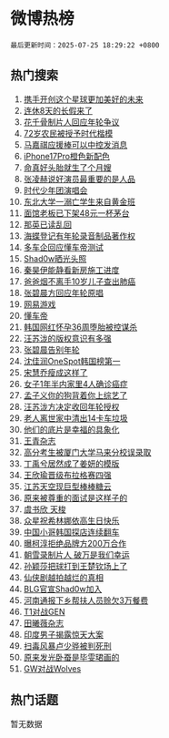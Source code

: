 # 微博热榜

`最后更新时间：2025-07-25 18:29:22 +0800`

## 热门搜索

1. [携手开创这个星球更加美好的未来](https://m.weibo.cn/search?containerid=100103type%3D1%26t%3D10%26q%3D%23%E6%90%BA%E6%89%8B%E5%BC%80%E5%88%9B%E8%BF%99%E4%B8%AA%E6%98%9F%E7%90%83%E6%9B%B4%E5%8A%A0%E7%BE%8E%E5%A5%BD%E7%9A%84%E6%9C%AA%E6%9D%A5%23&stream_entry_id=51&isnewpage=1&extparam=seat%3D1%26pos%3D0%26stream_entry_id%3D51%26c_type%3D51%26filter_type%3Drealtimehot%26cate%3D10103%26q%3D%2523%25E6%2590%25BA%25E6%2589%258B%25E5%25BC%2580%25E5%2588%259B%25E8%25BF%2599%25E4%25B8%25AA%25E6%2598%259F%25E7%2590%2583%25E6%259B%25B4%25E5%258A%25A0%25E7%25BE%258E%25E5%25A5%25BD%25E7%259A%2584%25E6%259C%25AA%25E6%259D%25A5%2523%26dgr%3D0%26display_time%3D1753439361%26pre_seqid%3D17534393611490055051)
1. [连休8天的长假来了](https://m.weibo.cn/search?containerid=100103type%3D1%26t%3D10%26q%3D%23%E8%BF%9E%E4%BC%918%E5%A4%A9%E7%9A%84%E9%95%BF%E5%81%87%E6%9D%A5%E4%BA%86%23&stream_entry_id=31&isnewpage=1&extparam=seat%3D1%26filter_type%3Drealtimehot%26c_type%3D31%26cate%3D5001%26realpos%3D1%26lcate%3D5001%26stream_entry_id%3D31%26pos%3D0%26flag%3D2%26band_rank%3D1%26q%3D%2523%25E8%25BF%259E%25E4%25BC%25918%25E5%25A4%25A9%25E7%259A%2584%25E9%2595%25BF%25E5%2581%2587%25E6%259D%25A5%25E4%25BA%2586%2523%26dgr%3D0%26display_time%3D1753439361%26pre_seqid%3D17534393611490055051)
1. [花千骨制片人回应年轮争议](https://m.weibo.cn/search?containerid=100103type%3D1%26t%3D10%26q%3D%23%E8%8A%B1%E5%8D%83%E9%AA%A8%E5%88%B6%E7%89%87%E4%BA%BA%E5%9B%9E%E5%BA%94%E5%B9%B4%E8%BD%AE%E4%BA%89%E8%AE%AE%23&stream_entry_id=31&isnewpage=1&extparam=seat%3D1%26filter_type%3Drealtimehot%26c_type%3D31%26cate%3D5001%26realpos%3D2%26lcate%3D5001%26stream_entry_id%3D31%26pos%3D1%26flag%3D1%26band_rank%3D2%26q%3D%2523%25E8%258A%25B1%25E5%258D%2583%25E9%25AA%25A8%25E5%2588%25B6%25E7%2589%2587%25E4%25BA%25BA%25E5%259B%259E%25E5%25BA%2594%25E5%25B9%25B4%25E8%25BD%25AE%25E4%25BA%2589%25E8%25AE%25AE%2523%26dgr%3D0%26display_time%3D1753439361%26pre_seqid%3D17534393611490055051)
1. [72岁农民被授予时代楷模](https://m.weibo.cn/search?containerid=100103type%3D1%26t%3D10%26q%3D%2372%E5%B2%81%E5%86%9C%E6%B0%91%E8%A2%AB%E6%8E%88%E4%BA%88%E6%97%B6%E4%BB%A3%E6%A5%B7%E6%A8%A1%23&stream_entry_id=31&isnewpage=1&extparam=seat%3D1%26filter_type%3Drealtimehot%26c_type%3D31%26cate%3D5001%26realpos%3D3%26lcate%3D5001%26stream_entry_id%3D31%26pos%3D2%26flag%3D0%26band_rank%3D3%26q%3D%252372%25E5%25B2%2581%25E5%2586%259C%25E6%25B0%2591%25E8%25A2%25AB%25E6%258E%2588%25E4%25BA%2588%25E6%2597%25B6%25E4%25BB%25A3%25E6%25A5%25B7%25E6%25A8%25A1%2523%26dgr%3D0%26display_time%3D1753439361%26pre_seqid%3D17534393611490055051)
1. [马嘉祺应援棒可以中控发消息](https://m.weibo.cn/search?containerid=100103type%3D1%26t%3D10%26q%3D%23%E9%A9%AC%E5%98%89%E7%A5%BA%E5%BA%94%E6%8F%B4%E6%A3%92%E5%8F%AF%E4%BB%A5%E4%B8%AD%E6%8E%A7%E5%8F%91%E6%B6%88%E6%81%AF%23&stream_entry_id=31&isnewpage=1&extparam=seat%3D1%26filter_type%3Drealtimehot%26c_type%3D31%26cate%3D5001%26realpos%3D4%26lcate%3D5001%26stream_entry_id%3D31%26pos%3D3%26flag%3D1%26band_rank%3D4%26q%3D%2523%25E9%25A9%25AC%25E5%2598%2589%25E7%25A5%25BA%25E5%25BA%2594%25E6%258F%25B4%25E6%25A3%2592%25E5%258F%25AF%25E4%25BB%25A5%25E4%25B8%25AD%25E6%258E%25A7%25E5%258F%2591%25E6%25B6%2588%25E6%2581%25AF%2523%26dgr%3D0%26display_time%3D1753439361%26pre_seqid%3D17534393611490055051)
1. [iPhone17Pro橙色新配色](https://m.weibo.cn/search?containerid=100103type%3D1%26t%3D10%26q%3D%23iPhone17Pro%E6%A9%99%E8%89%B2%E6%96%B0%E9%85%8D%E8%89%B2%23&stream_entry_id=31&isnewpage=1&extparam=seat%3D1%26filter_type%3Drealtimehot%26c_type%3D31%26cate%3D5001%26realpos%3D5%26lcate%3D5001%26stream_entry_id%3D31%26pos%3D4%26flag%3D1%26band_rank%3D5%26q%3D%2523iPhone17Pro%25E6%25A9%2599%25E8%2589%25B2%25E6%2596%25B0%25E9%2585%258D%25E8%2589%25B2%2523%26dgr%3D0%26display_time%3D1753439361%26pre_seqid%3D17534393611490055051)
1. [命真好头胎就生了个月嫂](https://m.weibo.cn/search?containerid=100103type%3D1%26t%3D10%26q%3D%E5%91%BD%E7%9C%9F%E5%A5%BD%E5%A4%B4%E8%83%8E%E5%B0%B1%E7%94%9F%E4%BA%86%E4%B8%AA%E6%9C%88%E5%AB%82&stream_entry_id=31&isnewpage=1&extparam=seat%3D1%26filter_type%3Drealtimehot%26c_type%3D31%26cate%3D5001%26realpos%3D6%26lcate%3D5001%26stream_entry_id%3D31%26pos%3D5%26flag%3D0%26band_rank%3D6%26q%3D%25E5%2591%25BD%25E7%259C%259F%25E5%25A5%25BD%25E5%25A4%25B4%25E8%2583%258E%25E5%25B0%25B1%25E7%2594%259F%25E4%25BA%2586%25E4%25B8%25AA%25E6%259C%2588%25E5%25AB%2582%26dgr%3D0%26display_time%3D1753439361%26pre_seqid%3D17534393611490055051)
1. [张凌赫说好演员最重要的是人品](https://m.weibo.cn/search?containerid=100103type%3D1%26t%3D10%26q%3D%23%E5%BC%A0%E5%87%8C%E8%B5%AB%E8%AF%B4%E5%A5%BD%E6%BC%94%E5%91%98%E6%9C%80%E9%87%8D%E8%A6%81%E7%9A%84%E6%98%AF%E4%BA%BA%E5%93%81%23&stream_entry_id=31&isnewpage=1&extparam=seat%3D1%26filter_type%3Drealtimehot%26c_type%3D31%26cate%3D5001%26realpos%3D7%26lcate%3D5001%26stream_entry_id%3D31%26pos%3D6%26flag%3D1%26band_rank%3D7%26q%3D%2523%25E5%25BC%25A0%25E5%2587%258C%25E8%25B5%25AB%25E8%25AF%25B4%25E5%25A5%25BD%25E6%25BC%2594%25E5%2591%2598%25E6%259C%2580%25E9%2587%258D%25E8%25A6%2581%25E7%259A%2584%25E6%2598%25AF%25E4%25BA%25BA%25E5%2593%2581%2523%26dgr%3D0%26display_time%3D1753439361%26pre_seqid%3D17534393611490055051)
1. [时代少年团演唱会](https://m.weibo.cn/search?containerid=100103type%3D1%26t%3D10%26q%3D%E6%97%B6%E4%BB%A3%E5%B0%91%E5%B9%B4%E5%9B%A2%E6%BC%94%E5%94%B1%E4%BC%9A&stream_entry_id=31&isnewpage=1&extparam=seat%3D1%26filter_type%3Drealtimehot%26c_type%3D31%26cate%3D5001%26realpos%3D8%26lcate%3D5001%26stream_entry_id%3D31%26pos%3D7%26flag%3D1%26band_rank%3D8%26q%3D%25E6%2597%25B6%25E4%25BB%25A3%25E5%25B0%2591%25E5%25B9%25B4%25E5%259B%25A2%25E6%25BC%2594%25E5%2594%25B1%25E4%25BC%259A%26dgr%3D0%26display_time%3D1753439361%26pre_seqid%3D17534393611490055051)
1. [东北大学一溺亡学生来自黄金班](https://m.weibo.cn/search?containerid=100103type%3D1%26t%3D10%26q%3D%23%E4%B8%9C%E5%8C%97%E5%A4%A7%E5%AD%A6%E4%B8%80%E6%BA%BA%E4%BA%A1%E5%AD%A6%E7%94%9F%E6%9D%A5%E8%87%AA%E9%BB%84%E9%87%91%E7%8F%AD%23&stream_entry_id=31&isnewpage=1&extparam=seat%3D1%26filter_type%3Drealtimehot%26c_type%3D31%26cate%3D5001%26realpos%3D9%26lcate%3D5001%26stream_entry_id%3D31%26pos%3D8%26flag%3D0%26band_rank%3D9%26q%3D%2523%25E4%25B8%259C%25E5%258C%2597%25E5%25A4%25A7%25E5%25AD%25A6%25E4%25B8%2580%25E6%25BA%25BA%25E4%25BA%25A1%25E5%25AD%25A6%25E7%2594%259F%25E6%259D%25A5%25E8%2587%25AA%25E9%25BB%2584%25E9%2587%2591%25E7%258F%25AD%2523%26dgr%3D0%26display_time%3D1753439361%26pre_seqid%3D17534393611490055051)
1. [面馆老板已下架48元一杯茅台](https://m.weibo.cn/search?containerid=100103type%3D1%26t%3D10%26q%3D%23%E9%9D%A2%E9%A6%86%E8%80%81%E6%9D%BF%E5%B7%B2%E4%B8%8B%E6%9E%B648%E5%85%83%E4%B8%80%E6%9D%AF%E8%8C%85%E5%8F%B0%23&stream_entry_id=31&isnewpage=1&extparam=seat%3D1%26filter_type%3Drealtimehot%26c_type%3D31%26cate%3D5001%26realpos%3D10%26lcate%3D5001%26stream_entry_id%3D31%26pos%3D9%26flag%3D0%26band_rank%3D10%26q%3D%2523%25E9%259D%25A2%25E9%25A6%2586%25E8%2580%2581%25E6%259D%25BF%25E5%25B7%25B2%25E4%25B8%258B%25E6%259E%25B648%25E5%2585%2583%25E4%25B8%2580%25E6%259D%25AF%25E8%258C%2585%25E5%258F%25B0%2523%26dgr%3D0%26display_time%3D1753439361%26pre_seqid%3D17534393611490055051)
1. [那英已读乱回](https://m.weibo.cn/search?containerid=100103type%3D1%26t%3D10%26q%3D%E9%82%A3%E8%8B%B1%E5%B7%B2%E8%AF%BB%E4%B9%B1%E5%9B%9E&stream_entry_id=31&isnewpage=1&extparam=seat%3D1%26filter_type%3Drealtimehot%26c_type%3D31%26cate%3D5001%26realpos%3D11%26lcate%3D5001%26stream_entry_id%3D31%26pos%3D10%26flag%3D1%26band_rank%3D11%26q%3D%25E9%2582%25A3%25E8%258B%25B1%25E5%25B7%25B2%25E8%25AF%25BB%25E4%25B9%25B1%25E5%259B%259E%26dgr%3D0%26display_time%3D1753439361%26pre_seqid%3D17534393611490055051)
1. [海蝶登记有年轮录音制品著作权](https://m.weibo.cn/search?containerid=100103type%3D1%26t%3D10%26q%3D%23%E6%B5%B7%E8%9D%B6%E7%99%BB%E8%AE%B0%E6%9C%89%E5%B9%B4%E8%BD%AE%E5%BD%95%E9%9F%B3%E5%88%B6%E5%93%81%E8%91%97%E4%BD%9C%E6%9D%83%23&stream_entry_id=31&isnewpage=1&extparam=seat%3D1%26filter_type%3Drealtimehot%26c_type%3D31%26cate%3D5001%26realpos%3D12%26lcate%3D5001%26stream_entry_id%3D31%26pos%3D11%26flag%3D0%26band_rank%3D12%26q%3D%2523%25E6%25B5%25B7%25E8%259D%25B6%25E7%2599%25BB%25E8%25AE%25B0%25E6%259C%2589%25E5%25B9%25B4%25E8%25BD%25AE%25E5%25BD%2595%25E9%259F%25B3%25E5%2588%25B6%25E5%2593%2581%25E8%2591%2597%25E4%25BD%259C%25E6%259D%2583%2523%26dgr%3D0%26display_time%3D1753439361%26pre_seqid%3D17534393611490055051)
1. [多车企回应懂车帝测试](https://m.weibo.cn/search?containerid=100103type%3D1%26t%3D10%26q%3D%23%E5%A4%9A%E8%BD%A6%E4%BC%81%E5%9B%9E%E5%BA%94%E6%87%82%E8%BD%A6%E5%B8%9D%E6%B5%8B%E8%AF%95%23&stream_entry_id=31&isnewpage=1&extparam=seat%3D1%26filter_type%3Drealtimehot%26c_type%3D31%26cate%3D5001%26realpos%3D13%26lcate%3D5001%26stream_entry_id%3D31%26pos%3D12%26flag%3D1%26band_rank%3D13%26q%3D%2523%25E5%25A4%259A%25E8%25BD%25A6%25E4%25BC%2581%25E5%259B%259E%25E5%25BA%2594%25E6%2587%2582%25E8%25BD%25A6%25E5%25B8%259D%25E6%25B5%258B%25E8%25AF%2595%2523%26dgr%3D0%26display_time%3D1753439361%26pre_seqid%3D17534393611490055051)
1. [Shad0w晒光头照](https://m.weibo.cn/search?containerid=100103type%3D1%26t%3D10%26q%3D%23Shad0w%E6%99%92%E5%85%89%E5%A4%B4%E7%85%A7%23&stream_entry_id=31&isnewpage=1&extparam=seat%3D1%26filter_type%3Drealtimehot%26c_type%3D31%26cate%3D5001%26realpos%3D14%26lcate%3D5001%26stream_entry_id%3D31%26pos%3D13%26flag%3D1%26band_rank%3D14%26q%3D%2523Shad0w%25E6%2599%2592%25E5%2585%2589%25E5%25A4%25B4%25E7%2585%25A7%2523%26dgr%3D0%26display_time%3D1753439361%26pre_seqid%3D17534393611490055051)
1. [秦昊伊能静看新房施工进度](https://m.weibo.cn/search?containerid=100103type%3D1%26t%3D10%26q%3D%23%E7%A7%A6%E6%98%8A%E4%BC%8A%E8%83%BD%E9%9D%99%E7%9C%8B%E6%96%B0%E6%88%BF%E6%96%BD%E5%B7%A5%E8%BF%9B%E5%BA%A6%23&stream_entry_id=31&isnewpage=1&extparam=seat%3D1%26filter_type%3Drealtimehot%26c_type%3D31%26cate%3D5001%26realpos%3D15%26lcate%3D5001%26stream_entry_id%3D31%26pos%3D14%26flag%3D1%26band_rank%3D15%26q%3D%2523%25E7%25A7%25A6%25E6%2598%258A%25E4%25BC%258A%25E8%2583%25BD%25E9%259D%2599%25E7%259C%258B%25E6%2596%25B0%25E6%2588%25BF%25E6%2596%25BD%25E5%25B7%25A5%25E8%25BF%259B%25E5%25BA%25A6%2523%26dgr%3D0%26display_time%3D1753439361%26pre_seqid%3D17534393611490055051)
1. [爸爸烟不离手10岁儿子查出肺癌](https://m.weibo.cn/search?containerid=100103type%3D1%26t%3D10%26q%3D%23%E7%88%B8%E7%88%B8%E7%83%9F%E4%B8%8D%E7%A6%BB%E6%89%8B10%E5%B2%81%E5%84%BF%E5%AD%90%E6%9F%A5%E5%87%BA%E8%82%BA%E7%99%8C%23&stream_entry_id=31&isnewpage=1&extparam=seat%3D1%26filter_type%3Drealtimehot%26c_type%3D31%26cate%3D5001%26realpos%3D16%26lcate%3D5001%26stream_entry_id%3D31%26pos%3D15%26flag%3D0%26band_rank%3D16%26q%3D%2523%25E7%2588%25B8%25E7%2588%25B8%25E7%2583%259F%25E4%25B8%258D%25E7%25A6%25BB%25E6%2589%258B10%25E5%25B2%2581%25E5%2584%25BF%25E5%25AD%2590%25E6%259F%25A5%25E5%2587%25BA%25E8%2582%25BA%25E7%2599%258C%2523%26dgr%3D0%26display_time%3D1753439361%26pre_seqid%3D17534393611490055051)
1. [张碧晨方回应年轮原唱](https://m.weibo.cn/search?containerid=100103type%3D1%26t%3D10%26q%3D%23%E5%BC%A0%E7%A2%A7%E6%99%A8%E6%96%B9%E5%9B%9E%E5%BA%94%E5%B9%B4%E8%BD%AE%E5%8E%9F%E5%94%B1%23&stream_entry_id=31&isnewpage=1&extparam=seat%3D1%26filter_type%3Drealtimehot%26c_type%3D31%26cate%3D5001%26realpos%3D17%26lcate%3D5001%26stream_entry_id%3D31%26pos%3D16%26flag%3D0%26band_rank%3D17%26q%3D%2523%25E5%25BC%25A0%25E7%25A2%25A7%25E6%2599%25A8%25E6%2596%25B9%25E5%259B%259E%25E5%25BA%2594%25E5%25B9%25B4%25E8%25BD%25AE%25E5%258E%259F%25E5%2594%25B1%2523%26dgr%3D0%26display_time%3D1753439361%26pre_seqid%3D17534393611490055051)
1. [网易游戏](https://m.weibo.cn/search?containerid=100103type%3D1%26t%3D10%26q%3D%E7%BD%91%E6%98%93%E6%B8%B8%E6%88%8F&stream_entry_id=31&isnewpage=1&extparam=seat%3D1%26filter_type%3Drealtimehot%26c_type%3D31%26cate%3D5001%26realpos%3D18%26lcate%3D5001%26stream_entry_id%3D31%26pos%3D17%26flag%3D1%26band_rank%3D18%26q%3D%25E7%25BD%2591%25E6%2598%2593%25E6%25B8%25B8%25E6%2588%258F%26dgr%3D0%26display_time%3D1753439361%26pre_seqid%3D17534393611490055051)
1. [懂车帝](https://m.weibo.cn/search?containerid=100103type%3D1%26t%3D10%26q%3D%E6%87%82%E8%BD%A6%E5%B8%9D&stream_entry_id=31&isnewpage=1&extparam=seat%3D1%26filter_type%3Drealtimehot%26c_type%3D31%26cate%3D5001%26realpos%3D19%26lcate%3D5001%26stream_entry_id%3D31%26pos%3D18%26flag%3D1%26band_rank%3D19%26q%3D%25E6%2587%2582%25E8%25BD%25A6%25E5%25B8%259D%26dgr%3D0%26display_time%3D1753439361%26pre_seqid%3D17534393611490055051)
1. [韩国网红怀孕36周堕胎被控谋杀](https://m.weibo.cn/search?containerid=100103type%3D1%26t%3D10%26q%3D%23%E9%9F%A9%E5%9B%BD%E7%BD%91%E7%BA%A2%E6%80%80%E5%AD%9536%E5%91%A8%E5%A0%95%E8%83%8E%E8%A2%AB%E6%8E%A7%E8%B0%8B%E6%9D%80%23&stream_entry_id=31&isnewpage=1&extparam=seat%3D1%26filter_type%3Drealtimehot%26c_type%3D31%26cate%3D5001%26realpos%3D20%26lcate%3D5001%26stream_entry_id%3D31%26pos%3D19%26flag%3D0%26band_rank%3D20%26q%3D%2523%25E9%259F%25A9%25E5%259B%25BD%25E7%25BD%2591%25E7%25BA%25A2%25E6%2580%2580%25E5%25AD%259536%25E5%2591%25A8%25E5%25A0%2595%25E8%2583%258E%25E8%25A2%25AB%25E6%258E%25A7%25E8%25B0%258B%25E6%259D%2580%2523%26dgr%3D0%26display_time%3D1753439361%26pre_seqid%3D17534393611490055051)
1. [汪苏泷的版权意识有多强](https://m.weibo.cn/search?containerid=100103type%3D1%26t%3D10%26q%3D%E6%B1%AA%E8%8B%8F%E6%B3%B7%E7%9A%84%E7%89%88%E6%9D%83%E6%84%8F%E8%AF%86%E6%9C%89%E5%A4%9A%E5%BC%BA&stream_entry_id=31&isnewpage=1&extparam=seat%3D1%26filter_type%3Drealtimehot%26c_type%3D31%26cate%3D5001%26realpos%3D21%26lcate%3D5001%26stream_entry_id%3D31%26pos%3D20%26flag%3D0%26band_rank%3D21%26q%3D%25E6%25B1%25AA%25E8%258B%258F%25E6%25B3%25B7%25E7%259A%2584%25E7%2589%2588%25E6%259D%2583%25E6%2584%258F%25E8%25AF%2586%25E6%259C%2589%25E5%25A4%259A%25E5%25BC%25BA%26dgr%3D0%26display_time%3D1753439361%26pre_seqid%3D17534393611490055051)
1. [张碧晨告别年轮](https://m.weibo.cn/search?containerid=100103type%3D1%26t%3D10%26q%3D%E5%BC%A0%E7%A2%A7%E6%99%A8%E5%91%8A%E5%88%AB%E5%B9%B4%E8%BD%AE&stream_entry_id=31&isnewpage=1&extparam=seat%3D1%26filter_type%3Drealtimehot%26c_type%3D31%26cate%3D5001%26realpos%3D22%26lcate%3D5001%26stream_entry_id%3D31%26pos%3D21%26flag%3D2%26band_rank%3D22%26q%3D%25E5%25BC%25A0%25E7%25A2%25A7%25E6%2599%25A8%25E5%2591%258A%25E5%2588%25AB%25E5%25B9%25B4%25E8%25BD%25AE%26dgr%3D0%26display_time%3D1753439361%26pre_seqid%3D17534393611490055051)
1. [沈佳润OneSpot韩国榜第一](https://m.weibo.cn/search?containerid=100103type%3D1%26t%3D10%26q%3D%23%E6%B2%88%E4%BD%B3%E6%B6%A6OneSpot%E9%9F%A9%E5%9B%BD%E6%A6%9C%E7%AC%AC%E4%B8%80%23&stream_entry_id=31&isnewpage=1&extparam=seat%3D1%26filter_type%3Drealtimehot%26c_type%3D31%26cate%3D5001%26realpos%3D23%26lcate%3D5001%26stream_entry_id%3D31%26pos%3D22%26flag%3D0%26band_rank%3D23%26q%3D%2523%25E6%25B2%2588%25E4%25BD%25B3%25E6%25B6%25A6OneSpot%25E9%259F%25A9%25E5%259B%25BD%25E6%25A6%259C%25E7%25AC%25AC%25E4%25B8%2580%2523%26dgr%3D0%26display_time%3D1753439361%26pre_seqid%3D17534393611490055051)
1. [宋慧乔瘦成这样了](https://m.weibo.cn/search?containerid=100103type%3D1%26t%3D10%26q%3D%E5%AE%8B%E6%85%A7%E4%B9%94%E7%98%A6%E6%88%90%E8%BF%99%E6%A0%B7%E4%BA%86&stream_entry_id=31&isnewpage=1&extparam=seat%3D1%26filter_type%3Drealtimehot%26c_type%3D31%26cate%3D5001%26realpos%3D24%26lcate%3D5001%26stream_entry_id%3D31%26pos%3D23%26flag%3D2%26band_rank%3D24%26q%3D%25E5%25AE%258B%25E6%2585%25A7%25E4%25B9%2594%25E7%2598%25A6%25E6%2588%2590%25E8%25BF%2599%25E6%25A0%25B7%25E4%25BA%2586%26dgr%3D0%26display_time%3D1753439361%26pre_seqid%3D17534393611490055051)
1. [女子1年半内家里4人确诊癌症](https://m.weibo.cn/search?containerid=100103type%3D1%26t%3D10%26q%3D%23%E5%A5%B3%E5%AD%901%E5%B9%B4%E5%8D%8A%E5%86%85%E5%AE%B6%E9%87%8C4%E4%BA%BA%E7%A1%AE%E8%AF%8A%E7%99%8C%E7%97%87%23&stream_entry_id=31&isnewpage=1&extparam=seat%3D1%26filter_type%3Drealtimehot%26c_type%3D31%26cate%3D5001%26realpos%3D25%26lcate%3D5001%26stream_entry_id%3D31%26pos%3D24%26flag%3D0%26band_rank%3D25%26q%3D%2523%25E5%25A5%25B3%25E5%25AD%25901%25E5%25B9%25B4%25E5%258D%258A%25E5%2586%2585%25E5%25AE%25B6%25E9%2587%258C4%25E4%25BA%25BA%25E7%25A1%25AE%25E8%25AF%258A%25E7%2599%258C%25E7%2597%2587%2523%26dgr%3D0%26display_time%3D1753439361%26pre_seqid%3D17534393611490055051)
1. [孟子义你的狗背着你上综艺了](https://m.weibo.cn/search?containerid=100103type%3D1%26t%3D10%26q%3D%E5%AD%9F%E5%AD%90%E4%B9%89%E4%BD%A0%E7%9A%84%E7%8B%97%E8%83%8C%E7%9D%80%E4%BD%A0%E4%B8%8A%E7%BB%BC%E8%89%BA%E4%BA%86&stream_entry_id=31&isnewpage=1&extparam=seat%3D1%26filter_type%3Drealtimehot%26c_type%3D31%26cate%3D5001%26realpos%3D26%26lcate%3D5001%26stream_entry_id%3D31%26pos%3D25%26flag%3D0%26band_rank%3D26%26q%3D%25E5%25AD%259F%25E5%25AD%2590%25E4%25B9%2589%25E4%25BD%25A0%25E7%259A%2584%25E7%258B%2597%25E8%2583%258C%25E7%259D%2580%25E4%25BD%25A0%25E4%25B8%258A%25E7%25BB%25BC%25E8%2589%25BA%25E4%25BA%2586%26dgr%3D0%26display_time%3D1753439361%26pre_seqid%3D17534393611490055051)
1. [汪苏泷方决定收回年轮授权](https://m.weibo.cn/search?containerid=100103type%3D1%26t%3D10%26q%3D%23%E6%B1%AA%E8%8B%8F%E6%B3%B7%E6%96%B9%E5%86%B3%E5%AE%9A%E6%94%B6%E5%9B%9E%E5%B9%B4%E8%BD%AE%E6%8E%88%E6%9D%83%23&stream_entry_id=31&isnewpage=1&extparam=seat%3D1%26filter_type%3Drealtimehot%26c_type%3D31%26cate%3D5001%26realpos%3D27%26lcate%3D5001%26stream_entry_id%3D31%26pos%3D26%26flag%3D0%26band_rank%3D27%26q%3D%2523%25E6%25B1%25AA%25E8%258B%258F%25E6%25B3%25B7%25E6%2596%25B9%25E5%2586%25B3%25E5%25AE%259A%25E6%2594%25B6%25E5%259B%259E%25E5%25B9%25B4%25E8%25BD%25AE%25E6%258E%2588%25E6%259D%2583%2523%26dgr%3D0%26display_time%3D1753439361%26pre_seqid%3D17534393611490055051)
1. [老人离世家中清出14卡车垃圾](https://m.weibo.cn/search?containerid=100103type%3D1%26t%3D10%26q%3D%23%E8%80%81%E4%BA%BA%E7%A6%BB%E4%B8%96%E5%AE%B6%E4%B8%AD%E6%B8%85%E5%87%BA14%E5%8D%A1%E8%BD%A6%E5%9E%83%E5%9C%BE%23&stream_entry_id=31&isnewpage=1&extparam=seat%3D1%26filter_type%3Drealtimehot%26c_type%3D31%26cate%3D5001%26realpos%3D28%26lcate%3D5001%26stream_entry_id%3D31%26pos%3D27%26flag%3D1%26band_rank%3D28%26q%3D%2523%25E8%2580%2581%25E4%25BA%25BA%25E7%25A6%25BB%25E4%25B8%2596%25E5%25AE%25B6%25E4%25B8%25AD%25E6%25B8%2585%25E5%2587%25BA14%25E5%258D%25A1%25E8%25BD%25A6%25E5%259E%2583%25E5%259C%25BE%2523%26dgr%3D0%26display_time%3D1753439361%26pre_seqid%3D17534393611490055051)
1. [他们的底片是幸福的具象化](https://m.weibo.cn/search?containerid=100103type%3D1%26t%3D10%26q%3D%E4%BB%96%E4%BB%AC%E7%9A%84%E5%BA%95%E7%89%87%E6%98%AF%E5%B9%B8%E7%A6%8F%E7%9A%84%E5%85%B7%E8%B1%A1%E5%8C%96&stream_entry_id=31&isnewpage=1&extparam=seat%3D1%26filter_type%3Drealtimehot%26c_type%3D31%26cate%3D5001%26realpos%3D29%26lcate%3D5001%26stream_entry_id%3D31%26pos%3D28%26flag%3D1%26band_rank%3D29%26q%3D%25E4%25BB%2596%25E4%25BB%25AC%25E7%259A%2584%25E5%25BA%2595%25E7%2589%2587%25E6%2598%25AF%25E5%25B9%25B8%25E7%25A6%258F%25E7%259A%2584%25E5%2585%25B7%25E8%25B1%25A1%25E5%258C%2596%26dgr%3D0%26display_time%3D1753439361%26pre_seqid%3D17534393611490055051)
1. [王青杂志](https://m.weibo.cn/search?containerid=100103type%3D1%26t%3D10%26q%3D%E7%8E%8B%E9%9D%92%E6%9D%82%E5%BF%97&stream_entry_id=31&isnewpage=1&extparam=seat%3D1%26filter_type%3Drealtimehot%26c_type%3D31%26cate%3D5001%26realpos%3D30%26lcate%3D5001%26stream_entry_id%3D31%26pos%3D29%26flag%3D0%26band_rank%3D30%26q%3D%25E7%258E%258B%25E9%259D%2592%25E6%259D%2582%25E5%25BF%2597%26dgr%3D0%26display_time%3D1753439361%26pre_seqid%3D17534393611490055051)
1. [高分考生被厦门大学马来分校误录取](https://m.weibo.cn/search?containerid=100103type%3D1%26t%3D10%26q%3D%23%E9%AB%98%E5%88%86%E8%80%83%E7%94%9F%E8%A2%AB%E5%8E%A6%E9%97%A8%E5%A4%A7%E5%AD%A6%E9%A9%AC%E6%9D%A5%E5%88%86%E6%A0%A1%E8%AF%AF%E5%BD%95%E5%8F%96%23&stream_entry_id=31&isnewpage=1&extparam=seat%3D1%26filter_type%3Drealtimehot%26c_type%3D31%26cate%3D5001%26realpos%3D31%26lcate%3D5001%26stream_entry_id%3D31%26pos%3D30%26flag%3D0%26band_rank%3D31%26q%3D%2523%25E9%25AB%2598%25E5%2588%2586%25E8%2580%2583%25E7%2594%259F%25E8%25A2%25AB%25E5%258E%25A6%25E9%2597%25A8%25E5%25A4%25A7%25E5%25AD%25A6%25E9%25A9%25AC%25E6%259D%25A5%25E5%2588%2586%25E6%25A0%25A1%25E8%25AF%25AF%25E5%25BD%2595%25E5%258F%2596%2523%26dgr%3D0%26display_time%3D1753439361%26pre_seqid%3D17534393611490055051)
1. [丁禹兮居然成了姜妍的模版](https://m.weibo.cn/search?containerid=100103type%3D1%26t%3D10%26q%3D%E4%B8%81%E7%A6%B9%E5%85%AE%E5%B1%85%E7%84%B6%E6%88%90%E4%BA%86%E5%A7%9C%E5%A6%8D%E7%9A%84%E6%A8%A1%E7%89%88&stream_entry_id=31&isnewpage=1&extparam=seat%3D1%26filter_type%3Drealtimehot%26c_type%3D31%26cate%3D5001%26realpos%3D32%26lcate%3D5001%26stream_entry_id%3D31%26pos%3D31%26flag%3D1%26band_rank%3D32%26q%3D%25E4%25B8%2581%25E7%25A6%25B9%25E5%2585%25AE%25E5%25B1%2585%25E7%2584%25B6%25E6%2588%2590%25E4%25BA%2586%25E5%25A7%259C%25E5%25A6%258D%25E7%259A%2584%25E6%25A8%25A1%25E7%2589%2588%26dgr%3D0%26display_time%3D1753439361%26pre_seqid%3D17534393611490055051)
1. [王欣瑜晋级布拉格赛四强](https://m.weibo.cn/search?containerid=100103type%3D1%26t%3D10%26q%3D%23%E7%8E%8B%E6%AC%A3%E7%91%9C%E6%99%8B%E7%BA%A7%E5%B8%83%E6%8B%89%E6%A0%BC%E8%B5%9B%E5%9B%9B%E5%BC%BA%23&stream_entry_id=31&isnewpage=1&extparam=seat%3D1%26filter_type%3Drealtimehot%26c_type%3D31%26cate%3D5001%26realpos%3D33%26lcate%3D5001%26stream_entry_id%3D31%26pos%3D32%26flag%3D1%26band_rank%3D33%26q%3D%2523%25E7%258E%258B%25E6%25AC%25A3%25E7%2591%259C%25E6%2599%258B%25E7%25BA%25A7%25E5%25B8%2583%25E6%258B%2589%25E6%25A0%25BC%25E8%25B5%259B%25E5%259B%259B%25E5%25BC%25BA%2523%26dgr%3D0%26display_time%3D1753439361%26pre_seqid%3D17534393611490055051)
1. [江苏天空现巨型棒棒糖云](https://m.weibo.cn/search?containerid=100103type%3D1%26t%3D10%26q%3D%23%E6%B1%9F%E8%8B%8F%E5%A4%A9%E7%A9%BA%E7%8E%B0%E5%B7%A8%E5%9E%8B%E6%A3%92%E6%A3%92%E7%B3%96%E4%BA%91%23&stream_entry_id=31&isnewpage=1&extparam=seat%3D1%26filter_type%3Drealtimehot%26c_type%3D31%26cate%3D5001%26realpos%3D34%26lcate%3D5001%26stream_entry_id%3D31%26pos%3D33%26flag%3D1%26band_rank%3D34%26q%3D%2523%25E6%25B1%259F%25E8%258B%258F%25E5%25A4%25A9%25E7%25A9%25BA%25E7%258E%25B0%25E5%25B7%25A8%25E5%259E%258B%25E6%25A3%2592%25E6%25A3%2592%25E7%25B3%2596%25E4%25BA%2591%2523%26dgr%3D0%26display_time%3D1753439361%26pre_seqid%3D17534393611490055051)
1. [原来被尊重的面试是这样子的](https://m.weibo.cn/search?containerid=100103type%3D1%26t%3D10%26q%3D%E5%8E%9F%E6%9D%A5%E8%A2%AB%E5%B0%8A%E9%87%8D%E7%9A%84%E9%9D%A2%E8%AF%95%E6%98%AF%E8%BF%99%E6%A0%B7%E5%AD%90%E7%9A%84&stream_entry_id=31&isnewpage=1&extparam=seat%3D1%26filter_type%3Drealtimehot%26c_type%3D31%26cate%3D5001%26realpos%3D35%26lcate%3D5001%26stream_entry_id%3D31%26pos%3D34%26flag%3D1%26band_rank%3D35%26q%3D%25E5%258E%259F%25E6%259D%25A5%25E8%25A2%25AB%25E5%25B0%258A%25E9%2587%258D%25E7%259A%2584%25E9%259D%25A2%25E8%25AF%2595%25E6%2598%25AF%25E8%25BF%2599%25E6%25A0%25B7%25E5%25AD%2590%25E7%259A%2584%26dgr%3D0%26display_time%3D1753439361%26pre_seqid%3D17534393611490055051)
1. [虞书欣 天梭](https://m.weibo.cn/search?containerid=100103type%3D1%26t%3D10%26q%3D%E8%99%9E%E4%B9%A6%E6%AC%A3+%E5%A4%A9%E6%A2%AD&stream_entry_id=31&isnewpage=1&extparam=seat%3D1%26filter_type%3Drealtimehot%26c_type%3D31%26cate%3D5001%26realpos%3D36%26lcate%3D5001%26stream_entry_id%3D31%26pos%3D35%26flag%3D0%26band_rank%3D36%26q%3D%25E8%2599%259E%25E4%25B9%25A6%25E6%25AC%25A3%2520%25E5%25A4%25A9%25E6%25A2%25AD%26dgr%3D0%26display_time%3D1753439361%26pre_seqid%3D17534393611490055051)
1. [众星祝希林娜依高生日快乐](https://m.weibo.cn/search?containerid=100103type%3D1%26t%3D10%26q%3D%E4%BC%97%E6%98%9F%E7%A5%9D%E5%B8%8C%E6%9E%97%E5%A8%9C%E4%BE%9D%E9%AB%98%E7%94%9F%E6%97%A5%E5%BF%AB%E4%B9%90&stream_entry_id=31&isnewpage=1&extparam=seat%3D1%26filter_type%3Drealtimehot%26c_type%3D31%26cate%3D5001%26realpos%3D37%26lcate%3D5001%26stream_entry_id%3D31%26pos%3D36%26flag%3D1%26band_rank%3D37%26q%3D%25E4%25BC%2597%25E6%2598%259F%25E7%25A5%259D%25E5%25B8%258C%25E6%259E%2597%25E5%25A8%259C%25E4%25BE%259D%25E9%25AB%2598%25E7%2594%259F%25E6%2597%25A5%25E5%25BF%25AB%25E4%25B9%2590%26dgr%3D0%26display_time%3D1753439361%26pre_seqid%3D17534393611490055051)
1. [中国小哥韩国探店连续翻车](https://m.weibo.cn/search?containerid=100103type%3D1%26t%3D10%26q%3D%E4%B8%AD%E5%9B%BD%E5%B0%8F%E5%93%A5%E9%9F%A9%E5%9B%BD%E6%8E%A2%E5%BA%97%E8%BF%9E%E7%BB%AD%E7%BF%BB%E8%BD%A6&stream_entry_id=31&isnewpage=1&extparam=seat%3D1%26filter_type%3Drealtimehot%26c_type%3D31%26cate%3D5001%26realpos%3D38%26lcate%3D5001%26stream_entry_id%3D31%26pos%3D37%26flag%3D1%26band_rank%3D38%26q%3D%25E4%25B8%25AD%25E5%259B%25BD%25E5%25B0%258F%25E5%2593%25A5%25E9%259F%25A9%25E5%259B%25BD%25E6%258E%25A2%25E5%25BA%2597%25E8%25BF%259E%25E7%25BB%25AD%25E7%25BF%25BB%25E8%25BD%25A6%26dgr%3D0%26display_time%3D1753439361%26pre_seqid%3D17534393611490055051)
1. [曝柯淳拒绝品牌方200万合作](https://m.weibo.cn/search?containerid=100103type%3D1%26t%3D10%26q%3D%23%E6%9B%9D%E6%9F%AF%E6%B7%B3%E6%8B%92%E7%BB%9D%E5%93%81%E7%89%8C%E6%96%B9200%E4%B8%87%E5%90%88%E4%BD%9C%23&stream_entry_id=31&isnewpage=1&extparam=seat%3D1%26filter_type%3Drealtimehot%26c_type%3D31%26cate%3D5001%26realpos%3D39%26lcate%3D5001%26stream_entry_id%3D31%26pos%3D38%26flag%3D1%26band_rank%3D39%26q%3D%2523%25E6%259B%259D%25E6%259F%25AF%25E6%25B7%25B3%25E6%258B%2592%25E7%25BB%259D%25E5%2593%2581%25E7%2589%258C%25E6%2596%25B9200%25E4%25B8%2587%25E5%2590%2588%25E4%25BD%259C%2523%26dgr%3D0%26display_time%3D1753439361%26pre_seqid%3D17534393611490055051)
1. [朝雪录制片人 破万是我们幸运](https://m.weibo.cn/search?containerid=100103type%3D1%26t%3D10%26q%3D%E6%9C%9D%E9%9B%AA%E5%BD%95%E5%88%B6%E7%89%87%E4%BA%BA+%E7%A0%B4%E4%B8%87%E6%98%AF%E6%88%91%E4%BB%AC%E5%B9%B8%E8%BF%90&stream_entry_id=31&isnewpage=1&extparam=seat%3D1%26filter_type%3Drealtimehot%26c_type%3D31%26cate%3D5001%26realpos%3D40%26lcate%3D5001%26stream_entry_id%3D31%26pos%3D39%26flag%3D1%26band_rank%3D40%26q%3D%25E6%259C%259D%25E9%259B%25AA%25E5%25BD%2595%25E5%2588%25B6%25E7%2589%2587%25E4%25BA%25BA%2520%25E7%25A0%25B4%25E4%25B8%2587%25E6%2598%25AF%25E6%2588%2591%25E4%25BB%25AC%25E5%25B9%25B8%25E8%25BF%2590%26dgr%3D0%26display_time%3D1753439361%26pre_seqid%3D17534393611490055051)
1. [孙颖莎把球打到王楚钦场上了](https://m.weibo.cn/search?containerid=100103type%3D1%26t%3D10%26q%3D%23%E5%AD%99%E9%A2%96%E8%8E%8E%E6%8A%8A%E7%90%83%E6%89%93%E5%88%B0%E7%8E%8B%E6%A5%9A%E9%92%A6%E5%9C%BA%E4%B8%8A%E4%BA%86%23&stream_entry_id=31&isnewpage=1&extparam=seat%3D1%26filter_type%3Drealtimehot%26c_type%3D31%26cate%3D5001%26realpos%3D41%26lcate%3D5001%26stream_entry_id%3D31%26pos%3D40%26flag%3D1%26band_rank%3D41%26q%3D%2523%25E5%25AD%2599%25E9%25A2%2596%25E8%258E%258E%25E6%258A%258A%25E7%2590%2583%25E6%2589%2593%25E5%2588%25B0%25E7%258E%258B%25E6%25A5%259A%25E9%2592%25A6%25E5%259C%25BA%25E4%25B8%258A%25E4%25BA%2586%2523%26dgr%3D0%26display_time%3D1753439361%26pre_seqid%3D17534393611490055051)
1. [仙侠剧越拍越烂的真相](https://m.weibo.cn/search?containerid=100103type%3D1%26t%3D10%26q%3D%E4%BB%99%E4%BE%A0%E5%89%A7%E8%B6%8A%E6%8B%8D%E8%B6%8A%E7%83%82%E7%9A%84%E7%9C%9F%E7%9B%B8&stream_entry_id=31&isnewpage=1&extparam=seat%3D1%26filter_type%3Drealtimehot%26c_type%3D31%26cate%3D5001%26realpos%3D42%26lcate%3D5001%26stream_entry_id%3D31%26pos%3D41%26flag%3D1%26band_rank%3D42%26q%3D%25E4%25BB%2599%25E4%25BE%25A0%25E5%2589%25A7%25E8%25B6%258A%25E6%258B%258D%25E8%25B6%258A%25E7%2583%2582%25E7%259A%2584%25E7%259C%259F%25E7%259B%25B8%26dgr%3D0%26display_time%3D1753439361%26pre_seqid%3D17534393611490055051)
1. [BLG官宣Shad0w加入](https://m.weibo.cn/search?containerid=100103type%3D1%26t%3D10%26q%3D%23BLG%E5%AE%98%E5%AE%A3Shad0w%E5%8A%A0%E5%85%A5%23&stream_entry_id=31&isnewpage=1&extparam=seat%3D1%26filter_type%3Drealtimehot%26c_type%3D31%26cate%3D5001%26realpos%3D43%26lcate%3D5001%26stream_entry_id%3D31%26pos%3D42%26flag%3D1%26band_rank%3D43%26q%3D%2523BLG%25E5%25AE%2598%25E5%25AE%25A3Shad0w%25E5%258A%25A0%25E5%2585%25A5%2523%26dgr%3D0%26display_time%3D1753439361%26pre_seqid%3D17534393611490055051)
1. [河南通报下乡帮扶人员赊欠3万餐费](https://m.weibo.cn/search?containerid=100103type%3D1%26t%3D10%26q%3D%23%E6%B2%B3%E5%8D%97%E9%80%9A%E6%8A%A5%E4%B8%8B%E4%B9%A1%E5%B8%AE%E6%89%B6%E4%BA%BA%E5%91%98%E8%B5%8A%E6%AC%A03%E4%B8%87%E9%A4%90%E8%B4%B9%23&stream_entry_id=31&isnewpage=1&extparam=seat%3D1%26filter_type%3Drealtimehot%26c_type%3D31%26cate%3D5001%26realpos%3D44%26lcate%3D5001%26stream_entry_id%3D31%26pos%3D43%26flag%3D1%26band_rank%3D44%26q%3D%2523%25E6%25B2%25B3%25E5%258D%2597%25E9%2580%259A%25E6%258A%25A5%25E4%25B8%258B%25E4%25B9%25A1%25E5%25B8%25AE%25E6%2589%25B6%25E4%25BA%25BA%25E5%2591%2598%25E8%25B5%258A%25E6%25AC%25A03%25E4%25B8%2587%25E9%25A4%2590%25E8%25B4%25B9%2523%26dgr%3D0%26display_time%3D1753439361%26pre_seqid%3D17534393611490055051)
1. [T1对战GEN](https://m.weibo.cn/search?containerid=100103type%3D1%26t%3D10%26q%3D%23T1%E5%AF%B9%E6%88%98GEN%23&stream_entry_id=31&isnewpage=1&extparam=seat%3D1%26filter_type%3Drealtimehot%26c_type%3D31%26cate%3D5001%26realpos%3D45%26lcate%3D5001%26stream_entry_id%3D31%26pos%3D44%26flag%3D1%26band_rank%3D45%26q%3D%2523T1%25E5%25AF%25B9%25E6%2588%2598GEN%2523%26dgr%3D0%26display_time%3D1753439361%26pre_seqid%3D17534393611490055051)
1. [田曦薇杂志](https://m.weibo.cn/search?containerid=100103type%3D1%26t%3D10%26q%3D%E7%94%B0%E6%9B%A6%E8%96%87%E6%9D%82%E5%BF%97&stream_entry_id=31&isnewpage=1&extparam=seat%3D1%26filter_type%3Drealtimehot%26c_type%3D31%26cate%3D5001%26realpos%3D46%26lcate%3D5001%26stream_entry_id%3D31%26pos%3D45%26flag%3D1%26band_rank%3D46%26q%3D%25E7%2594%25B0%25E6%259B%25A6%25E8%2596%2587%25E6%259D%2582%25E5%25BF%2597%26dgr%3D0%26display_time%3D1753439361%26pre_seqid%3D17534393611490055051)
1. [印度男子揭露惊天大案](https://m.weibo.cn/search?containerid=100103type%3D1%26t%3D10%26q%3D%23%E5%8D%B0%E5%BA%A6%E7%94%B7%E5%AD%90%E6%8F%AD%E9%9C%B2%E6%83%8A%E5%A4%A9%E5%A4%A7%E6%A1%88%23&stream_entry_id=31&isnewpage=1&extparam=seat%3D1%26filter_type%3Drealtimehot%26c_type%3D31%26cate%3D5001%26realpos%3D47%26lcate%3D5001%26stream_entry_id%3D31%26pos%3D46%26flag%3D0%26band_rank%3D47%26q%3D%2523%25E5%258D%25B0%25E5%25BA%25A6%25E7%2594%25B7%25E5%25AD%2590%25E6%258F%25AD%25E9%259C%25B2%25E6%2583%258A%25E5%25A4%25A9%25E5%25A4%25A7%25E6%25A1%2588%2523%26dgr%3D0%26display_time%3D1753439361%26pre_seqid%3D17534393611490055051)
1. [扫毒风暴卢少骅被判死刑](https://m.weibo.cn/search?containerid=100103type%3D1%26t%3D10%26q%3D%E6%89%AB%E6%AF%92%E9%A3%8E%E6%9A%B4%E5%8D%A2%E5%B0%91%E9%AA%85%E8%A2%AB%E5%88%A4%E6%AD%BB%E5%88%91&stream_entry_id=31&isnewpage=1&extparam=seat%3D1%26filter_type%3Drealtimehot%26c_type%3D31%26cate%3D5001%26realpos%3D48%26lcate%3D5001%26stream_entry_id%3D31%26pos%3D47%26flag%3D1%26band_rank%3D48%26q%3D%25E6%2589%25AB%25E6%25AF%2592%25E9%25A3%258E%25E6%259A%25B4%25E5%258D%25A2%25E5%25B0%2591%25E9%25AA%2585%25E8%25A2%25AB%25E5%2588%25A4%25E6%25AD%25BB%25E5%2588%2591%26dgr%3D0%26display_time%3D1753439361%26pre_seqid%3D17534393611490055051)
1. [原来发光卧蚕是毕雯珺画的](https://m.weibo.cn/search?containerid=100103type%3D1%26t%3D10%26q%3D%E5%8E%9F%E6%9D%A5%E5%8F%91%E5%85%89%E5%8D%A7%E8%9A%95%E6%98%AF%E6%AF%95%E9%9B%AF%E7%8F%BA%E7%94%BB%E7%9A%84&stream_entry_id=31&isnewpage=1&extparam=seat%3D1%26filter_type%3Drealtimehot%26c_type%3D31%26cate%3D5001%26realpos%3D49%26lcate%3D5001%26stream_entry_id%3D31%26pos%3D48%26flag%3D1%26band_rank%3D49%26q%3D%25E5%258E%259F%25E6%259D%25A5%25E5%258F%2591%25E5%2585%2589%25E5%258D%25A7%25E8%259A%2595%25E6%2598%25AF%25E6%25AF%2595%25E9%259B%25AF%25E7%258F%25BA%25E7%2594%25BB%25E7%259A%2584%26dgr%3D0%26display_time%3D1753439361%26pre_seqid%3D17534393611490055051)
1. [GW对战Wolves](https://m.weibo.cn/search?containerid=100103type%3D1%26t%3D10%26q%3D%23GW%E5%AF%B9%E6%88%98Wolves%23&stream_entry_id=31&isnewpage=1&extparam=seat%3D1%26filter_type%3Drealtimehot%26c_type%3D31%26cate%3D5001%26realpos%3D50%26lcate%3D5001%26stream_entry_id%3D31%26pos%3D49%26flag%3D1%26band_rank%3D50%26q%3D%2523GW%25E5%25AF%25B9%25E6%2588%2598Wolves%2523%26dgr%3D0%26display_time%3D1753439361%26pre_seqid%3D17534393611490055051)

## 热门话题

暂无数据
